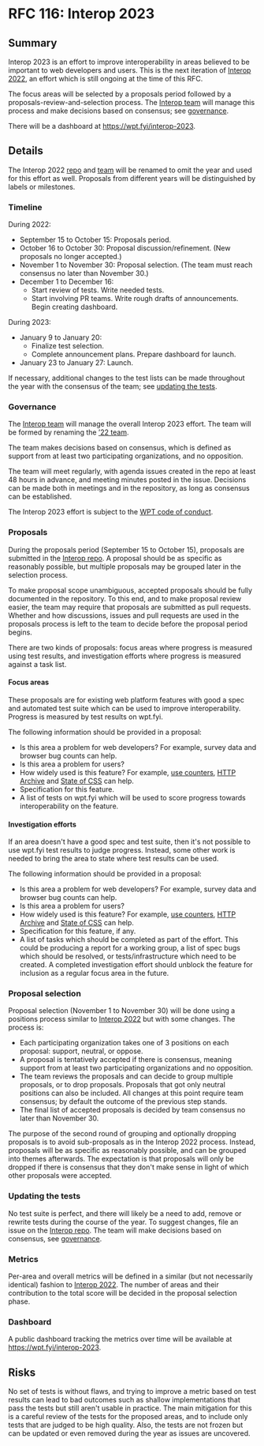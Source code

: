 # RFC 116: Interop 2023

## Summary

Interop 2023 is an effort to improve interoperability in areas believed to be important to web developers and users. This is the next iteration of [Interop 2022](./interop_2022.md), an effort which is still ongoing at the time of this RFC.

The focus areas will be selected by a proposals period followed by a proposals-review-and-selection process. The [Interop team](https://github.com/orgs/web-platform-tests/teams/interop-2022) will manage this process and make decisions based on consensus; see [governance](#governance).

There will be a dashboard at https://wpt.fyi/interop-2023.

## Details

The Interop 2022 [repo](https://github.com/web-platform-tests/interop-2022) and [team](https://github.com/orgs/web-platform-tests/teams/interop-2022) will be renamed to omit the year and used for this effort as well. Proposals from different years will be distinguished by labels or milestones.

### Timeline

During 2022:

- September 15 to October 15: Proposals period.
- October 16 to October 30: Proposal discussion/refinement. (New proposals no longer accepted.)
- November 1 to November 30: Proposal selection. (The team must reach consensus no later than November 30.)
- December 1 to December 16:
  - Start review of tests. Write needed tests.
  - Start involving PR teams. Write rough drafts of announcements. Begin creating dashboard.

During 2023:

- January 9 to January 20:
  - Finalize test selection.
  - Complete announcement plans. Prepare dashboard for launch.
- January 23 to January 27: Launch.

If necessary, additional changes to the test lists can be made throughout the year with the consensus of the team; see [updating the tests](#updating-the-tests).

### Governance

The [Interop team](https://github.com/orgs/web-platform-tests/teams/interop) will manage the overall Interop 2023 effort. The team will be formed by renaming the [’22 team](https://github.com/orgs/web-platform-tests/teams/interop-2022).

The team makes decisions based on consensus, which is defined as support from at least two participating organizations, and no opposition.

The team will meet regularly, with agenda issues created in the repo at least 48 hours in advance, and meeting minutes posted in the issue. Decisions can be made both in meetings and in the repository, as long as consensus can be established.

The Interop 2023 effort is subject to the [WPT code of conduct](https://github.com/web-platform-tests/wpt/blob/master/CODE_OF_CONDUCT.md).

### Proposals

During the proposals period (September 15 to October 15), proposals are submitted in the [Interop repo](https://github.com/web-platform-tests/interop). A proposal should be as specific as reasonably possible, but multiple proposals may be grouped later in the selection process.

To make proposal scope unambiguous, accepted proposals should be fully documented in the repository. To this end, and to make proposal review easier, the team may require that proposals are submitted as pull requests. Whether and how discussions, issues and pull requests are used in the proposals process is left to the team to decide before the proposal period begins.

There are two kinds of proposals: focus areas where progress is measured using test results, and investigation efforts where progress is measured against a task list.

#### Focus areas

These proposals are for existing web platform features with good a spec and automated test suite which can be used to improve interoperability. Progress is measured by test results on wpt.fyi.

The following information should be provided in a proposal:

- Is this area a problem for web developers? For example, survey data and browser bug counts can help.
- Is this area a problem for users?
- How widely used is this feature? For example, [use counters](https://www.chromestatus.com/metrics/feature/popularity), [HTTP Archive](https://httparchive.org/) and [State of CSS](https://2021.stateofcss.com/en-US/features/) can help.
- Specification for this feature.
- A list of tests on wpt.fyi which will be used to score progress towards interoperability on the feature.

#### Investigation efforts

If an area doesn't have a good spec and test suite, then it's not possible to use wpt.fyi test results to judge progress. Instead, some other work is needed to bring the area to state where test results can be used.

The following information should be provided in a proposal:

- Is this area a problem for web developers? For example, survey data and browser bug counts can help.
- Is this area a problem for users?
- How widely used is this feature? For example, [use counters](https://www.chromestatus.com/metrics/feature/popularity), [HTTP Archive](https://httparchive.org/) and [State of CSS](https://2021.stateofcss.com/en-US/features/) can help.
- Specification for this feature, if any.
- A list of tasks which should be completed as part of the effort. This could be producing a report for a working group, a list of spec bugs which should be resolved, or tests/infrastructure which need to be created. A completed investigation effort should unblock the feature for inclusion as a regular focus area in the future.

### Proposal selection

Proposal selection (November 1 to November 30) will be done using a positions process similar to [Interop 2022](https://github.com/web-platform-tests/interop-2022/issues/38) but with some changes. The process is:

- Each participating organization takes one of 3 positions on each proposal: support, neutral, or oppose.
- A proposal is tentatively accepted if there is consensus, meaning support from at least two participating organizations and no opposition.
- The team reviews the proposals and can decide to group multiple proposals, or to drop proposals. Proposals that got only neutral positions can also be included. All changes at this point require team consensus; by default the outcome of the previous step stands.
- The final list of accepted proposals is decided by team consensus no later than November 30.

The purpose of the second round of grouping and optionally dropping proposals is to avoid sub-proposals as in the Interop 2022 process. Instead, proposals will be as specific as reasonably possible, and can be grouped into themes afterwards. The expectation is that proposals will only be dropped if there is consensus that they don't make sense in light of which other proposals were accepted.

### Updating the tests

No test suite is perfect, and there will likely be a need to add, remove or rewrite tests during the course of the year. To suggest changes, file an issue on the [Interop repo](https://github.com/web-platform-tests/interop). The team will make decisions based on consensus, see [governance](#governance).

### Metrics

Per-area and overall metrics will be defined in a similar (but not necessarily identical) fashion to [Interop 2022](./interop_2022.md#metrics). The number of areas and their contribution to the total score will be decided in the proposal selection phase.

### Dashboard

A public dashboard tracking the metrics over time will be available at https://wpt.fyi/interop-2023.

## Risks

No set of tests is without flaws, and trying to improve a metric based on test results can lead to bad outcomes such as shallow implementations that pass the tests but still aren't usable in practice. The main mitigation for this is a careful review of the tests for the proposed areas, and to include only tests that are judged to be high quality. Also, the tests are not frozen but can be updated or even removed during the year as issues are uncovered.
